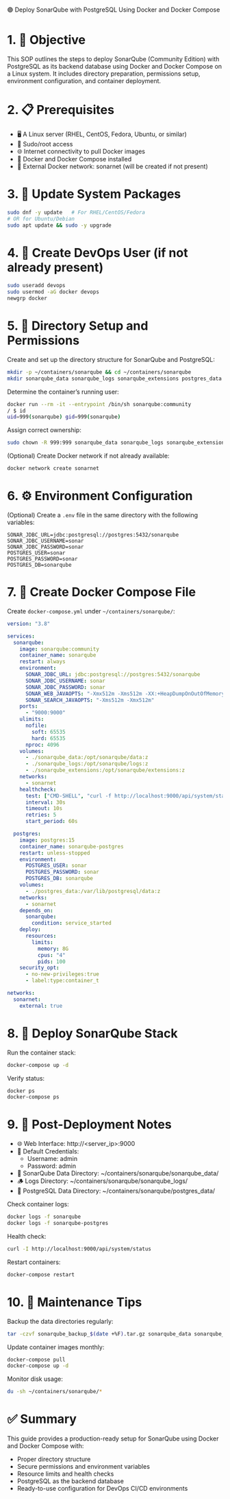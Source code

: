 🟣 Deploy SonarQube with PostgreSQL Using Docker and Docker Compose

# 1. 🎯 Objective

This SOP outlines the steps to deploy SonarQube (Community Edition) with PostgreSQL as its backend database using Docker and Docker Compose on a Linux system.
It includes directory preparation, permissions setup, environment configuration, and container deployment.

# 2. 📋 Prerequisites

- 🖥️ A Linux server (RHEL, CentOS, Fedora, Ubuntu, or similar)
- 🔑 Sudo/root access
- 🌐 Internet connectivity to pull Docker images
- 🐳 Docker and Docker Compose installed
- 🌉 External Docker network: sonarnet (will be created if not present)

# 3. 🔄 Update System Packages
```bash
sudo dnf -y update   # For RHEL/CentOS/Fedora
# OR for Ubuntu/Debian
sudo apt update && sudo -y upgrade
```

# 4. 👤 Create DevOps User (if not already present)
```bash
sudo useradd devops
sudo usermod -aG docker devops
newgrp docker
```

# 5. 📂 Directory Setup and Permissions

Create and set up the directory structure for SonarQube and PostgreSQL:
```bash
mkdir -p ~/containers/sonarqube && cd ~/containers/sonarqube
mkdir sonarqube_data sonarqube_logs sonarqube_extensions postgres_data
```
Determine the container’s running user:
```bash
docker run --rm -it --entrypoint /bin/sh sonarqube:community
/ $ id
uid=999(sonarqube) gid=999(sonarqube)
```
Assign correct ownership:
```bash
sudo chown -R 999:999 sonarqube_data sonarqube_logs sonarqube_extensions postgres_data
```
(Optional) Create Docker network if not already available:
```bash
docker network create sonarnet
```

# 6. ⚙️ Environment Configuration

(Optional) Create a `.env` file in the same directory with the following variables:
```
SONAR_JDBC_URL=jdbc:postgresql://postgres:5432/sonarqube
SONAR_JDBC_USERNAME=sonar
SONAR_JDBC_PASSWORD=sonar
POSTGRES_USER=sonar
POSTGRES_PASSWORD=sonar
POSTGRES_DB=sonarqube
```

# 7. 📄 Create Docker Compose File

Create `docker-compose.yml` under `~/containers/sonarqube/`:
```yaml
version: "3.8"

services:
  sonarqube:
    image: sonarqube:community
    container_name: sonarqube
    restart: always
    environment:
      SONAR_JDBC_URL: jdbc:postgresql://postgres:5432/sonarqube
      SONAR_JDBC_USERNAME: sonar
      SONAR_JDBC_PASSWORD: sonar
      SONAR_WEB_JAVAOPTS: "-Xmx512m -Xms512m -XX:+HeapDumpOnOutOfMemoryError"
      SONAR_SEARCH_JAVAOPTS: "-Xms512m -Xmx512m"
    ports:
      - "9000:9000"
    ulimits:
      nofile:
        soft: 65535
        hard: 65535
      nproc: 4096
    volumes:
      - ./sonarqube_data:/opt/sonarqube/data:z
      - ./sonarqube_logs:/opt/sonarqube/logs:z
      - ./sonarqube_extensions:/opt/sonarqube/extensions:z
    networks:
      - sonarnet
    healthcheck:
      test: ["CMD-SHELL", "curl -f http://localhost:9000/api/system/status || exit 1"]
      interval: 30s
      timeout: 10s
      retries: 5
      start_period: 60s

  postgres:
    image: postgres:15
    container_name: sonarqube-postgres
    restart: unless-stopped
    environment:
      POSTGRES_USER: sonar
      POSTGRES_PASSWORD: sonar
      POSTGRES_DB: sonarqube
    volumes:
      - ./postgres_data:/var/lib/postgresql/data:z
    networks:
      - sonarnet
    depends_on:
      sonarqube:
        condition: service_started
    deploy:
      resources:
        limits:
          memory: 8G
          cpus: "4"
          pids: 100
    security_opt:
      - no-new-privileges:true
      - label:type:container_t

networks:
  sonarnet:
    external: true
```

# 8. 🚀 Deploy SonarQube Stack

Run the container stack:
```bash
docker-compose up -d
```
Verify status:
```bash
docker ps
docker-compose ps
```

# 9. 🧩 Post-Deployment Notes

- 🌐 Web Interface: http://<server_ip>:9000
- 🔑 Default Credentials:
  - Username: admin
  - Password: admin
- 📄 SonarQube Data Directory: ~/containers/sonarqube/sonarqube_data/
- 🪵 Logs Directory: ~/containers/sonarqube/sonarqube_logs/
- 🧱 PostgreSQL Data Directory: ~/containers/sonarqube/postgres_data/

Check container logs:
```bash
docker logs -f sonarqube
docker logs -f sonarqube-postgres
```
Health check:
```bash
curl -I http://localhost:9000/api/system/status
```
Restart containers:
```bash
docker-compose restart
```

# 10. 🧹 Maintenance Tips

Backup the data directories regularly:
```bash
tar -czvf sonarqube_backup_$(date +%F).tar.gz sonarqube_data sonarqube_extensions postgres_data
```
Update container images monthly:
```bash
docker-compose pull
docker-compose up -d
```
Monitor disk usage:
```bash
du -sh ~/containers/sonarqube/*
```

# ✅ Summary

This guide provides a production-ready setup for SonarQube using Docker and Docker Compose with:

- Proper directory structure
- Secure permissions and environment variables
- Resource limits and health checks
- PostgreSQL as the backend database
- Ready-to-use configuration for DevOps CI/CD environments

